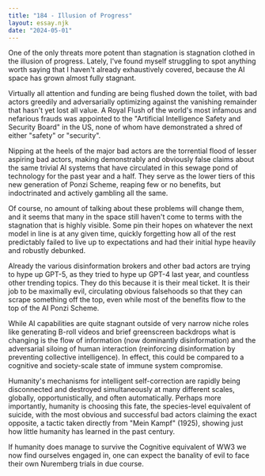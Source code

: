 ```yaml
---
title: "184 - Illusion of Progress"
layout: essay.njk
date: "2024-05-01"
---
```


One of the only threats more potent than stagnation is stagnation clothed in the illusion of progress. Lately, I've found myself struggling to spot anything worth saying that I haven't already exhaustively covered, because the AI space has grown almost fully stagnant.

Virtually all attention and funding are being flushed down the toilet, with bad actors greedily and adversarially optimizing against the vanishing remainder that hasn't yet lost all value. A Royal Flush of the world's most infamous and nefarious frauds was appointed to the "Artificial Intelligence Safety and Security Board" in the US, none of whom have demonstrated a shred of either "safety" or "security".

Nipping at the heels of the major bad actors are the torrential flood of lesser aspiring bad actors, making demonstrably and obviously false claims about the same trivial AI systems that have circulated in this sewage pond of technology for the past year and a half. They serve as the lower tiers of this new generation of Ponzi Scheme, reaping few or no benefits, but indoctrinated and actively gambling all the same.

Of course, no amount of talking about these problems will change them, and it seems that many in the space still haven't come to terms with the stagnation that is highly visible. Some pin their hopes on whatever the next model in line is at any given time, quickly forgetting how all of the rest predictably failed to live up to expectations and had their initial hype heavily and robustly debunked.

Already the various disinformation brokers and other bad actors are trying to hype up GPT-5, as they tried to hype up GPT-4 last year, and countless other trending topics. They do this because it is their meal ticket. It is their job to be maximally evil, circulating obvious falsehoods so that they can scrape something off the top, even while most of the benefits flow to the top of the AI Ponzi Scheme.

While AI capabilities are quite stagnant outside of very narrow niche roles like generating B-roll videos and brief greenscreen backdrops what is changing is the flow of information (now dominantly disinformation) and the adversarial siloing of human interaction (reinforcing disinformation by preventing collective intelligence). In effect, this could be compared to a cognitive and society-scale state of immune system compromise.

Humanity's mechanisms for intelligent self-correction are rapidly being disconnected and destroyed simultaneously at many different scales, globally, opportunistically, and often automatically. Perhaps more importantly, humanity is choosing this fate, the species-level equivalent of suicide, with the most obvious and successful bad actors claiming the exact opposite, a tactic taken directly from "Mein Kampf" (1925), showing just how little humanity has learned in the past century.

If humanity does manage to survive the Cognitive equivalent of WW3 we now find ourselves engaged in, one can expect the banality of evil to face their own Nuremberg trials in due course.
